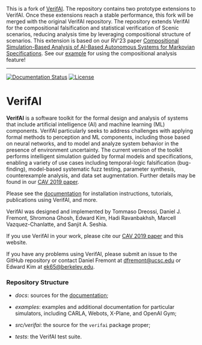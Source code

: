 This is a fork of [VerifAI](https://github.com/berkeleyLearnVerify/verifAI/). The repository contains two prototype extensions to VerifAI. Once these extensions reach a stable performance, this fork will be merged with the original VerifAI repository. The repository extends VerifAI for the compositional falsification and statistical verification of Scenic scenarios, reducing analysis time by leveraging compositional structure of scenarios. This extension is based on our RV'23 paper [Compositional Simulation-Based Analysis of AI-Based Autonomous Systems for Markovian Specifications](https://link.springer.com/content/pdf/10.1007/978-3-031-44267-4_10.pdf?pdf=inline%20link). See our [example](examples/compositional_analysis/) for using the compositional analysis feature!

<!--The extensions implemented in this repository are listed below.
-->
<!--* The repository contains a statistical verifier, enhancing capabilities of VerifAI beyond falsification. As of right now, the verifier can only be used with static sampling strategies. See our [example](examples/smc/) for using the statistical verifier.
* It also extends VerifAI for the compositional falsification and statistical verification of Scenic scenarios, reducing analysis time by leveraging compositional structure of scenarios. This extension is based on our RV'23 paper [Compositional Simulation-Based Analysis of AI-Based Autonomous Systems for Markovian Specifications](https://link.springer.com/content/pdf/10.1007/978-3-031-44267-4_10.pdf?pdf=inline%20link). See our [example](examples/compositional_analysis/) for using the compositional analysis feature.-->

----

[![Documentation Status](https://readthedocs.org/projects/verifai/badge/?version=latest)](https://verifai.readthedocs.io/en/latest/?badge=latest)
[![License](https://img.shields.io/badge/License-BSD%203--Clause-blue.svg)](https://opensource.org/licenses/BSD-3-Clause)


# VerifAI

**VerifAI** is a software toolkit for the formal design and analysis of 
systems that include artificial intelligence (AI) and machine learning (ML)
components.
VerifAI particularly seeks to address challenges with applying formal methods to perception and ML components, including those based on neural networks, and to model and analyze system behavior in the presence of environment uncertainty.
The current version of the toolkit performs intelligent simulation guided by formal models and specifications, enabling a variety of use cases including temporal-logic falsification (bug-finding), model-based systematic fuzz testing, parameter synthesis, counterexample analysis, and data set augmentation. Further details may be found in our [CAV 2019 paper](https://people.eecs.berkeley.edu/~sseshia/pubs/b2hd-verifai-cav19.html).

Please see the [documentation](https://verifai.readthedocs.io/) for installation instructions, tutorials, publications using VerifAI, and more.

VerifAI was designed and implemented by Tommaso Dreossi, Daniel J. Fremont, Shromona Ghosh, Edward Kim, Hadi Ravanbakhsh, Marcell Vazquez-Chanlatte, and Sanjit A. Seshia. 

If you use VerifAI in your work, please cite our [CAV 2019 paper](https://people.eecs.berkeley.edu/~sseshia/pubs/b2hd-verifai-cav19.html) and this website.

If you have any problems using VerifAI, please submit an issue to the GitHub repository or contact Daniel Fremont at [dfremont@ucsc.edu](mailto:dfremont@ucsc.edu) or Edward Kim at [ek65@berkeley.edu](mailto:ek65@berkeley.edu).

### Repository Structure

* _docs_: sources for the [documentation](https://verifai.readthedocs.io/);

* _examples_: examples and additional documentation for particular simulators, including CARLA, Webots, X-Plane, and OpenAI Gym;

* _src/verifai_: the source for the `verifai` package proper;

* _tests_: the VerifAI test suite.
